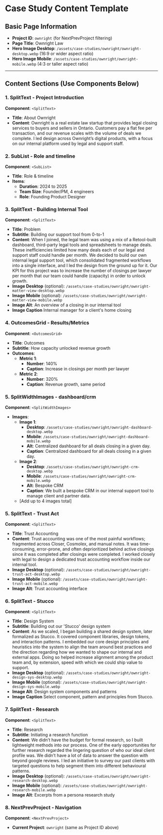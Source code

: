 # Case Study Content Template

## Basic Page Information
- **Project ID**: `ownright` (for NextPrevProject filtering)
- **Page Title**: Ownright Law
- **Hero Image Desktop**: `/assets/case-studies/ownright/ownright-desktop.webp` (16:9 or wider aspect ratio)
- **Hero Image Mobile**: `/assets/case-studies/ownright/ownright-mobile.webp` (4:3 or taller aspect ratio)

---

## Content Sections (Use Components Below)

### 1. SplitText - Project Introduction
**Component**: `<SplitText>`
- **Title**: About Ownright
- **Content**: Ownright is a real estate law startup that provides legal closing services to buyers and sellers in Ontario. Customers pay a flat fee per transaction, and our revenue scales with the volume of deals we complete. I led design across Ownright’s digital products, with a focus on our internal platform used by legal and support staff.

### 2. SubList - Role and timeline
**Component**: `<SubList>`
- **Title**: Role &amp; timeline
- **Items**: 
  - **Duration**: 2024 to 2025
  - **Team Size**: Founder/PM, 4 engineers
  - **Role**: Founding Product Designer


### 3. SplitText - Building Internal Tool
**Component**: `<SplitText>`
- **Title**: Problem
- **Subtitle**: Building our support tool from 0-to-1
- **Content**: When I joined, the legal team was using a mix of a Retool-built dashboard, third-party legal tools and spreadsheets to manage deals. These inefficiencies limited how many deals each of our legal and support staff could handle per month. We decided to build our own internal legal support tool, which consolidated fragmented workflows into a single interface, and I led the design from the ground up for it. Our KPI for this project was to increase the number of closings per lawyer per month that our team could handle (capacity) in order to unlock growth.
- **Image Desktop** (optional): `/assets/case-studies/ownright/ownright-matter-view-desktop.webp`
- **Image Mobile** (optional): `/assets/case-studies/ownright/ownright-matter-view-mobile.webp`
- **Image Alt**: An overview of a closing in our internal tool
- **Image Caption** Internal manager for a client's home closing

### 4. OutcomesGrid - Results/Metrics
**Component**: `<OutcomesGrid>`
- **Title**: Outcomes
- **Subtitle**: How capacity unlocked revenue growth
- **Outcomes**: 
  - **Metric 1**: 
    - **Number**: 140%
    - **Caption**: Increase in closings per month per lawyer
  - **Metric 2**: 
    - **Number**: 320%
    - **Caption**: Revenue growth, same period

### 5. SplitWidthImages - dashboard/crm
**Component**: `<SplitWidthImages>`
- **Images**: 
  - **Image 1**: 
    - **Desktop**: `/assets/case-studies/ownright/ownright-dashboard-desktop.webp`
    - **Mobile**: `/assets/case-studies/ownright/ownright-dashboard-mobile.webp`
    - **Alt**: Centralized dashboard for all deals closing in a given day.
    - **Caption**: Centralized dashboard for all deals closing in a given day.
  - **Image 2**: 
    - **Desktop**: `/assets/case-studies/ownright/ownright-crm-desktop.webp`
    - **Mobile**: `/assets/case-studies/ownright/ownright-crm-mobile.webp`
    - **Alt**: Bespoke CRM
    - **Caption**: We built a bespoke CRM in our internal support tool to manage client and partner data.
  - [Add up to 4 images total]


### 5. SplitText - Trust Act
**Component**: `<SplitText>`
- **Title**: Trust Accounting
- **Content**: Trust accounting was one of the most painful workflows; fragmented across Closer, Cosmolex, and manual notes. It was time-consuming, error-prone, and often deprioritized behind active closings since it was completed after closings were completed. I worked closely with legal to design a dedicated trust accounting workflow inside our internal tool.
- **Image Desktop** (optional): `/assets/case-studies/ownright/ownright-trust-act-desktop.webp`
- **Image Mobile** (optional): `/assets/case-studies/ownright/ownright-trust-act-mobile.webp`
- **Image Alt**: Trust accounting interface


### 6. SplitText - Stucco
**Component**: `<SplitText>`
- **Title**: Design System
- **Subtitle**: Building out our 'Stucco' design system
- **Content**: As we scaled, I began building a shared design system, later formalized as Stucco. It covered component libraries, design tokens, and interaction patterns. I embedded our core design principles and heuristics into the system to align the team around best practices and the direction regarding how we wanted to shape our internal and external apps. Doing so helped increase alignment among the product team and, by extension, speed with which we could ship value to support.
- **Image Desktop** (optional): `/assets/case-studies/ownright/ownright-design-sys-desktop.webp`
- **Image Mobile** (optional): `/assets/case-studies/ownright/ownright-design-sys-mobile.webp`
- **Image Alt**: Design system components and patterns
- **Image Caption** Select component, pattern and principles from Stucco.


### 7. SplitText - Research
**Component**: `<SplitText>`
- **Title**: Research
- **Subtitle**: Initiating a research function
- **Content**: We didn’t have the budget for formal research, so I built lightweight methods into our process. One of the early opportunities for further research regarded the lingering question of who our ideal client profile was. We didn’t have a lot of data to answer the question with beyond google reviews. I led an initiative to survey our past clients with targeted questions to help segment them into different behavioural patterns.
- **Image Desktop** (optional): `/assets/case-studies/ownright/ownright-research-desktop.webp`
- **Image Mobile** (optional): `/assets/case-studies/ownright/ownright-research-mobile.webp`
- **Image Alt**: Excerpts from a persona research study



### 8. NextPrevProject - Navigation
**Component**: `<NextPrevProject>`
- **Current Project**: `ownright` (same as Project ID above)
